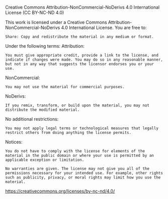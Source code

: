 Creative Commons Attribution-NonCommercial-NoDerivs 4.0 International License (CC BY-NC-ND 4.0)

This work is licensed under a Creative Commons Attribution-NonCommercial-NoDerivs 4.0 International License.
You are free to:

    Share: Copy and redistribute the material in any medium or format.

Under the following terms:
Attribution:

    You must give appropriate credit, provide a link to the license, and indicate if changes were made. You may do so in any reasonable manner, but not in any way that suggests the licensor endorses you or your use.

NonCommercial:

    You may not use the material for commercial purposes.

NoDerivs:

    If you remix, transform, or build upon the material, you may not distribute the modified material.

No additional restrictions:

    You may not apply legal terms or technological measures that legally restrict others from doing anything the license permits.

Notices:

    You do not have to comply with the license for elements of the material in the public domain or where your use is permitted by an applicable exception or limitation.

    No warranties are given. The license may not give you all of the permissions necessary for your intended use. For example, other rights such as publicity, privacy, or moral rights may limit how you use the material.

https://creativecommons.org/licenses/by-nc-nd/4.0/
